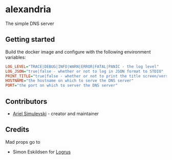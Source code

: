 # alexandria

The simple DNS server

## Getting started

Build the docker image and configure with the following environment variables:

```ini
LOG_LEVEL="TRACE|DEBUG|INFO|WARN|ERROR|FATAL|PANIC - the log level"
LOG_JSON="true|false - whether or not to log in JSON format to STDIO"
PRINT_TITLE="true|false - whether or not to print the title screen/version number to STDIO"
HOSTNAME="the hostname on which to serve the DNS server"
PORT="the port on which to server the DNS server"
```

## Contributors

- [Ariel Simulevski](https://github.com/Azer0s) - creator and maintainer

## Credits

Mad props go to

- Simon Eskildsen for [Logrus](https://github.com/sirupsen/logrus)
